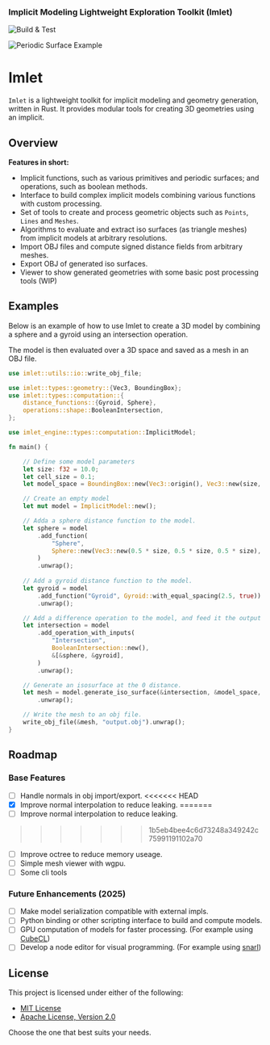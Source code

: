 ### Implicit Modeling Lightweight Exploration Toolkit (Imlet)

![Build & Test](https://github.com/joelhi/implicit-rs/actions/workflows/rust.yml/badge.svg)

![Periodic Surface Example](media/examples.png)

 # Imlet

 `Imlet` is a lightweight toolkit for implicit modeling and geometry generation, written in Rust. It provides modular tools for creating 3D geometries using an implicit.

 ## Overview

 **Features in short:**
 * Implicit functions, such as various primitives and periodic surfaces; and operations, such as boolean methods.
 * Interface to build complex implicit models combining various functions with custom processing.
 * Set of tools to create and process geometric objects such as `Points`, `Lines` and `Meshes`.
 * Algorithms to evaluate and extract iso surfaces (as triangle meshes) from implicit models at arbitrary resolutions.
 * Import OBJ files and compute signed distance fields from arbitrary meshes.
 * Export OBJ of generated iso surfaces.
 * Viewer to show generated geometries with some basic post processing tools (WIP)

 ## Examples
 
 Below is an example of how to use Imlet to create a 3D model by combining a sphere and a gyroid using an intersection operation.

 The model is then evaluated over a 3D space and saved as a mesh in an OBJ file.

 ```rust
 use imlet::utils::io::write_obj_file;

 use imlet::types::geometry::{Vec3, BoundingBox};
 use imlet::types::computation::{
     distance_functions::{Gyroid, Sphere},
     operations::shape::BooleanIntersection,
 };

 use imlet_engine::types::computation::ImplicitModel;

 fn main() {

     // Define some model parameters
     let size: f32 = 10.0;
     let cell_size = 0.1;
     let model_space = BoundingBox::new(Vec3::origin(), Vec3::new(size, size, size));

     // Create an empty model
     let mut model = ImplicitModel::new();

     // Adda a sphere distance function to the model.
     let sphere = model
         .add_function(
             "Sphere",
             Sphere::new(Vec3::new(0.5 * size, 0.5 * size, 0.5 * size), 0.45 * size),
         )
         .unwrap();
     
     // Add a gyroid distance function to the model.
     let gyroid = model
         .add_function("Gyroid", Gyroid::with_equal_spacing(2.5, true))
         .unwrap();

     // Add a difference operation to the model, and feed it the output of the sphere and gyroid distance functions.
     let intersection = model
         .add_operation_with_inputs(
             "Intersection",
             BooleanIntersection::new(),
             &[&sphere, &gyroid],
         )
         .unwrap();

     // Generate an isosurface at the 0 distance.
     let mesh = model.generate_iso_surface(&intersection, &model_space, cell_size)
         .unwrap();

     // Write the mesh to an obj file.
     write_obj_file(&mesh, "output.obj").unwrap();
 }
 ```

## Roadmap

### Base Features
- [ ] Handle normals in obj import/export.
<<<<<<< HEAD
- [x] Improve normal interpolation to reduce leaking.
=======
- [ ] Improve normal interpolation to reduce leaking.
>>>>>>> 1b5eb4bee4c6d73248a349242c75991191102a70
- [ ] Improve octree to reduce memory useage.
- [ ] Simple mesh viewer with wgpu.
- [ ] Some cli tools

### Future Enhancements (2025)
- [ ] Make model serialization compatible with external impls.
- [ ] Python binding or other scripting interface to build and compute models.
- [ ] GPU computation of models for faster processing. (For example using [CubeCL](https://github.com/tracel-ai/cubecl))
- [ ] Develop a node editor for visual programming. (For example using [snarl](https://github.com/zakarumych/egui-snarl))

## License

This project is licensed under either of the following:

- [MIT License](LICENSE-MIT) 
- [Apache License, Version 2.0](LICENSE-APACHE)

Choose the one that best suits your needs.